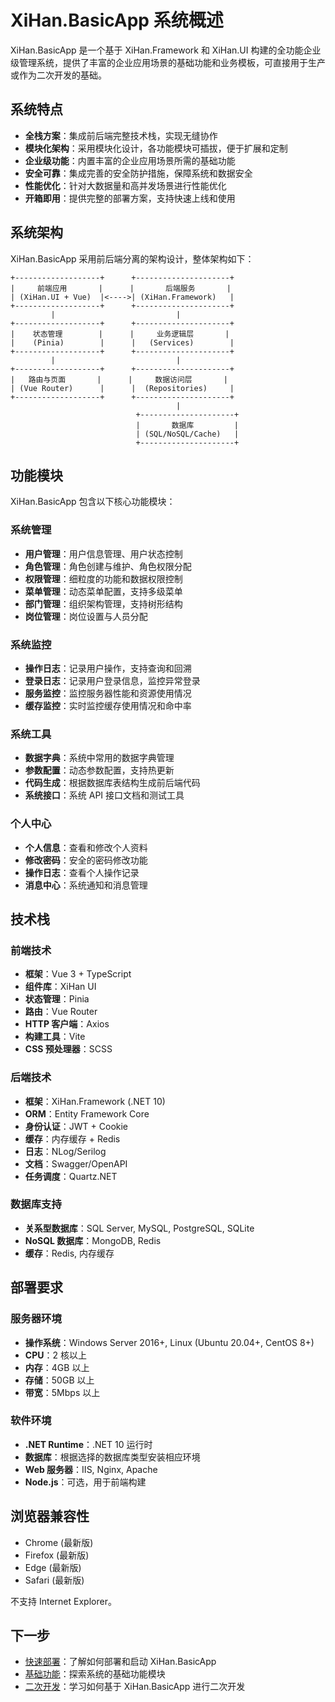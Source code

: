 # XiHan.BasicApp 系统概述

XiHan.BasicApp 是一个基于 XiHan.Framework 和 XiHan.UI 构建的全功能企业级管理系统，提供了丰富的企业应用场景的基础功能和业务模板，可直接用于生产或作为二次开发的基础。

## 系统特点

- **全栈方案**：集成前后端完整技术栈，实现无缝协作
- **模块化架构**：采用模块化设计，各功能模块可插拔，便于扩展和定制
- **企业级功能**：内置丰富的企业应用场景所需的基础功能
- **安全可靠**：集成完善的安全防护措施，保障系统和数据安全
- **性能优化**：针对大数据量和高并发场景进行性能优化
- **开箱即用**：提供完整的部署方案，支持快速上线和使用

## 系统架构

XiHan.BasicApp 采用前后端分离的架构设计，整体架构如下：

```
+-------------------+      +---------------------+
|     前端应用       |      |       后端服务       |
| (XiHan.UI + Vue)  |<---->| (XiHan.Framework)   |
+-------------------+      +---------------------+
         |                           |
+-------------------+      +---------------------+
|    状态管理        |      |     业务逻辑层       |
|    (Pinia)        |      |   (Services)        |
+-------------------+      +---------------------+
         |                           |
+-------------------+      +---------------------+
|   路由与页面       |      |     数据访问层       |
| (Vue Router)      |      |  (Repositories)     |
+-------------------+      +---------------------+
                                     |
                            +---------------------+
                            |       数据库         |
                            | (SQL/NoSQL/Cache)   |
                            +---------------------+
```

## 功能模块

XiHan.BasicApp 包含以下核心功能模块：

### 系统管理

- **用户管理**：用户信息管理、用户状态控制
- **角色管理**：角色创建与维护、角色权限分配
- **权限管理**：细粒度的功能和数据权限控制
- **菜单管理**：动态菜单配置，支持多级菜单
- **部门管理**：组织架构管理，支持树形结构
- **岗位管理**：岗位设置与人员分配

### 系统监控

- **操作日志**：记录用户操作，支持查询和回溯
- **登录日志**：记录用户登录信息，监控异常登录
- **服务监控**：监控服务器性能和资源使用情况
- **缓存监控**：实时监控缓存使用情况和命中率

### 系统工具

- **数据字典**：系统中常用的数据字典管理
- **参数配置**：动态参数配置，支持热更新
- **代码生成**：根据数据库表结构生成前后端代码
- **系统接口**：系统 API 接口文档和测试工具

### 个人中心

- **个人信息**：查看和修改个人资料
- **修改密码**：安全的密码修改功能
- **操作日志**：查看个人操作记录
- **消息中心**：系统通知和消息管理

## 技术栈

### 前端技术

- **框架**：Vue 3 + TypeScript
- **组件库**：XiHan UI
- **状态管理**：Pinia
- **路由**：Vue Router
- **HTTP 客户端**：Axios
- **构建工具**：Vite
- **CSS 预处理器**：SCSS

### 后端技术

- **框架**：XiHan.Framework (.NET 10)
- **ORM**：Entity Framework Core
- **身份认证**：JWT + Cookie
- **缓存**：内存缓存 + Redis
- **日志**：NLog/Serilog
- **文档**：Swagger/OpenAPI
- **任务调度**：Quartz.NET

### 数据库支持

- **关系型数据库**：SQL Server, MySQL, PostgreSQL, SQLite
- **NoSQL 数据库**：MongoDB, Redis
- **缓存**：Redis, 内存缓存

## 部署要求

### 服务器环境

- **操作系统**：Windows Server 2016+, Linux (Ubuntu 20.04+, CentOS 8+)
- **CPU**：2 核以上
- **内存**：4GB 以上
- **存储**：50GB 以上
- **带宽**：5Mbps 以上

### 软件环境

- **.NET Runtime**：.NET 10 运行时
- **数据库**：根据选择的数据库类型安装相应环境
- **Web 服务器**：IIS, Nginx, Apache
- **Node.js**：可选，用于前端构建

## 浏览器兼容性

- Chrome (最新版)
- Firefox (最新版)
- Edge (最新版)
- Safari (最新版)

不支持 Internet Explorer。

## 下一步

- [快速部署](./deployment)：了解如何部署和启动 XiHan.BasicApp
- [基础功能](./features)：探索系统的基础功能模块
- [二次开发](./development)：学习如何基于 XiHan.BasicApp 进行二次开发
